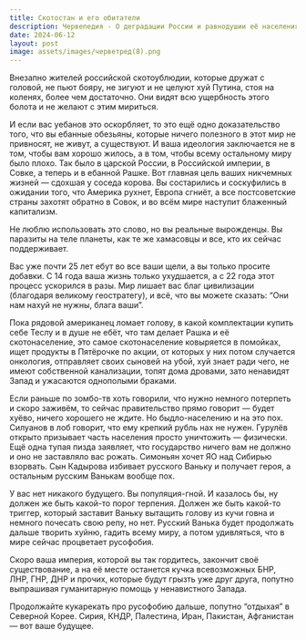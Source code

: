 ```yaml
---
title: Скотостан и его обитатели
description: Червепедия - О деградации России и равнодушии её населения.
date: 2024-06-12
layout: post
image: assets/images/черветред(8).png
---
```


<p>Внезапно жителей российской скотоублюдии, которые дружат с головой, не пьют бояру, не зигуют и не целуют хуй Путина, стоя на коленях, более чем достаточно. Они видят всю ущербность этого болота и не желают с этим мириться.</p>

<p>И если вас уебанов это оскорбляет, то это ещё одно доказательство того, что вы ебанные обезьяны, которые ничего полезного в этот мир не привносят, не живут, а существуют. И ваша идеология заключается не в том, чтобы вам хорошо жилось, а в том, чтобы всему остальному миру было плохо. Так было в царской России, в Российской империи, в Совке, а теперь и в ебанной Рашке. Вот главная цель ваших никчемных жизней — сдохшая у соседа корова. Вы состарились и соскуфились в ожидании того, что Америка рухнет, Европа сгниёт, а все постсоветские страны захотят обратно в Совок, и во всём мире наступит блаженный капитализм.</p>

<p>Не люблю использовать это слово, но вы реальные вырожденцы. Вы паразиты на теле планеты, как те же хамасовцы и все, кто их сейчас поддерживает.</p>

<p>Вас уже почти 25 лет ебут во все ваши щели, а вы только просите добавки. С 14 года ваша жизнь только ухудшается, а с 22 года этот процесс ускорился в разы. Мир лишает вас благ цивилизации (благодаря великому геостратегу), и всё, что вы можете сказать: “Они нам нахуй не нужны, блага ваши”.</p>

<p>Пока рядовой американец ломает голову, в какой комплектации купить себе Теслу и в душе не ебёт, что там делает Рашка и её скотонаселение, это самое скотонаселение ковыряется в помойках, ищет продукты в Пятёрочке по акции, от которых у них потом случается онкология, отправляет своих сыновей на убой, хуй знает ради чего, не имеют собственной канализации, топят дома дровами, зато ненавидят Запад и ужасаются однополыми браками.</p>

<p>Если раньше по зомбо-тв хоть говорили, что нужно немного потерпеть и скоро заживём, то сейчас правительство прямо говорит — будет хуёво, ничего хорошего не ждите. Но быдло-населению и на это пох. Силуанов в лоб говорит, что ему крепкий рубль нах не нужен. Гурулёв открыто призывает часть населения просто уничтожить — физически. Ещё одна тупая пизда заявляет, что государство ничего вам не должно и оно не заставляло вас рожать. Симоньян хочет ЯО над Сибирью взорвать. Сын Кадырова избивает русского Ваньку и получает героя, а остальным русским Ванькам вообще пох.</p>

<p>У вас нет никакого будущего. Вы популяция-гной. И казалось бы, ну должен же быть какой-то порог терпения. Должен же быть какой-то триггер, который заставит Ваньку вытащить голову из кучи говна и немного почесать свою репу, но нет. Русский Ванька будет продолжать дальше творить хуйню, гадить всему миру, а потом удивляться, что в мире сейчас процветает русофобия.</p>

<p>Скоро ваша империя, которой вы так гордитесь, закончит своё существование, а на её месте останется кучка всевозможных БНР, ЛНР, ГНР, ДНР и прочих, которые будут грызть уже друг друга, попутно выпрашивая гуманитарную помощь у ненавистного Запада.</p>

<p>Продолжайте кукарекать про русофобию дальше, попутно “отдыхая” в Северной Корее. Сирия, КНДР, Палестина, Иран, Пакистан, Афганистан — вот ваше будущее.</p>